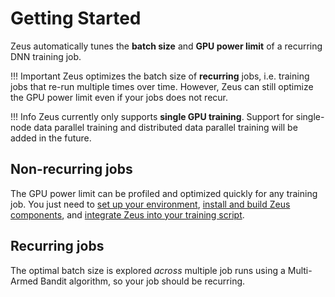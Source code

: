 # Getting Started

Zeus automatically tunes the **batch size** and **GPU power limit** of a recurring DNN training job.

!!! Important
    Zeus optimizes the batch size of **recurring** jobs, i.e. training jobs that re-run multiple times over time. However, Zeus can still optimize the GPU power limit even if your jobs does not recur.

!!! Info
    Zeus currently only supports **single GPU training**. Support for single-node data parallel training and distributed data parallel training will be added in the future.

## Non-recurring jobs

The GPU power limit can be profiled and optimized quickly for any training job.
You just need to [set up your environment](environment.md), [install and build Zeus components](installing_and_building.md), and [integrate Zeus into your training script](integrating.md).


## Recurring jobs

The optimal batch size is explored *across* multiple job runs using a Multi-Armed Bandit algorithm, so your job should be recurring.

